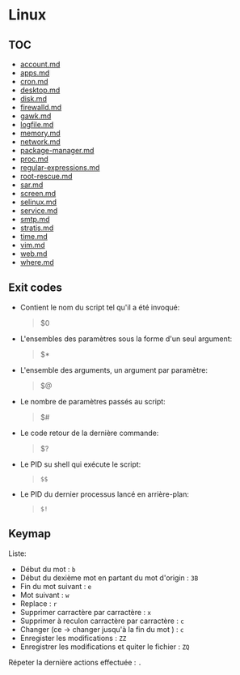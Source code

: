 # Linux

## TOC

* [account.md](account.md)
* [apps.md](apps.md)
* [cron.md](cron.md)
* [desktop.md](desktop.md)
* [disk.md](disk.md)
* [firewalld.md](firewalld.md)
* [gawk.md](gawk.md)
* [logfile.md](logfile.md)
* [memory.md](memory.md)
* [network.md](network.md)
* [package-manager.md](package-manager.md)
* [proc.md](proc.md)
* [regular-expressions.md](regular-expressions.md)
* [root-rescue.md](root-rescue.md)
* [sar.md](sar.md)
* [screen.md](screen.md)
* [selinux.md](selinux.md)
* [service.md](service.md)
* [smtp.md](smtp.md)
* [stratis.md](stratis.md)
* [time.md](time.md)
* [vim.md](vim.md)
* [web.md](web.md)
* [where.md](where.md)

## Exit codes

* Contient le nom du script tel qu'il a été invoqué:
   > $0
* L'ensembles des paramètres sous la forme d'un seul argument:
  > $*
* L'ensemble des arguments, un argument par paramètre:
  >  $@
* Le nombre de paramètres passés au script:
  > $#
* Le code retour de la dernière commande:
  > $?
* Le PID su shell qui exécute le script:
  > `$$`
* Le PID du dernier processus lancé en arrière-plan:
  > `$!`

## Keymap

Liste:

* Début du mot : `b`
* Début du dexième mot en partant du mot d'origin : `3B`
* Fin du mot suivant : `e`
* Mot suivant : `w`
* Replace : `r`
* Supprimer carractère par carractère : `x`
* Supprimer à reculon carractère par carractère : `c`
* Changer (ce -> changer jusqu'à la fin du mot ) : `c`
* Enregister les modifications : `ZZ`
* Enregistrer les modifications et quiter le fichier : `ZQ`

Répeter la dernière actions effectuée : `.`